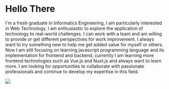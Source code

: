 # Hello There 

I'm a fresh graduate in Informatics Engineering, I am particularly interested in Web Technology. I am enthusiastic to explore the application of technology to real-world challenges. I can work with a team and am willing to provide or get different perspectives for work improvement. I always want to try something new to help me get added value for myself or others. Now I am still focusing on learning javascript programming language and its implementation for frontend and backend, currently I am learning more frontend technologies such as Vue.js and Nuxt.js and always want to learn more. I am looking for opportunities to collaborate with passionate professionals and continue to develop my expertise in this field.

[<img src="https://img.shields.io/badge/linkedin-%230077B5.svg?&style=for-the-badge&logo=linkedin&logoColor=white"/>](https://www.linkedin.com/in/dimasseto/)


